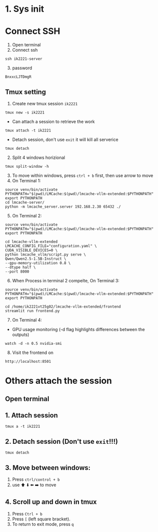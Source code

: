 # 1. Sys init
# Connect SSH
1. Open terminal
2. Connect ssh
```
ssh ik2221-server
```
3. password
```
BnxxcLJTDmgR
```
## Tmux setting
1. Create new tmux session `ik2221`
```
tmux new -s ik2221
```
- Can attach a session to retrieve the work
```
tmux attach -t ik2221
```
- Detach session, don't use `exit` it will kill all serverice
```
tmux detach
```
2. Split 4 windows horizional
```
tmux split-window -h
```
3. To move within windows, press `ctrl + b` first, then use arrow to move
4. On Terminal 1:
```
source venv/bin/activate
PYTHONPATH="$(pwd)/LMCache:$(pwd)/lmcache-vllm-extended:$PYTHONPATH"
export PYTHONPATH
cd lmcache-server/
python -m lmcache_server.server 192.168.2.30 65432 ./
```
5. On Terminal 2:
```
source venv/bin/activate
PYTHONPATH="$(pwd)/LMCache:$(pwd)/lmcache-vllm-extended:$PYTHONPATH"
export PYTHONPATH

cd lmcache-vllm-extended
LMCACHE_CONFIG_FILE="configuration.yaml" \
CUDA_VISIBLE_DEVICES=0 \
python lmcache_vllm/script.py serve \
Qwen/Qwen2.5-1.5B-Instruct \
--gpu-memory-utilization 0.8 \
--dtype half \
--port 8000
```
6. When Process in terminal 2 compelte, On Terminal 3:
```
source venv/bin/activate
PYTHONPATH="$(pwd)/LMCache:$(pwd)/lmcache-vllm-extended:$PYTHONPATH"
export PYTHONPATH

cd /home/ik2221vt25g02/lmcache-vllm-extended/frontend
streamlit run frontend.py
```
7. On Terminal 4:
- GPU usage monitoring (-d flag highlights differences between the outputs)
```
watch -d -n 0.5 nvidia-smi
```
8. Visit the frontend on 
```
http://localhost:8501
```
# Others attach the session
## Open terminal
## 1. Attach session
```
tmux a -t ik2221
```
## 2. Detach session (Don't use `exit`!!!)
```
tmux detach
```
## 3. Move between windows:
1. Press `ctrl/control + b`
2. use ⬆️ ⬇️ ⬅️ ➡️ to move

## 4. Scroll up and down in tmux
1. Press `Ctrl + b`
2. Press `[` (left square bracket).
3. To return to exit mode, press `q`
